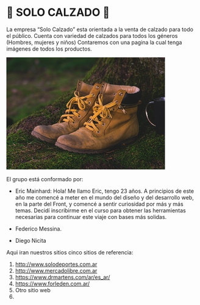 # 👞 SOLO CALZADO 👞

La empresa “Solo Calzado” esta orientada a la venta de calzado para todo el público. Cuenta con variedad de calzados para todos los géneros (Hombres, mujeres y niños)
Contaremos con una pagina la cual tenga imágenes de todos los productos.

![Imagen de unos zapatos](https://github.com/EricMainhard/grupo_6_SoloCalzado/blob/master/botas-pixabay-640x426.jpg)

El grupo está conformado por:

- Eric Mainhard: Hola! Me llamo Eric, tengo 23 años. A principios de este año me comencé a meter en el mundo del diseño y del desarrollo web, en la parte del Front, y comencé a sentir curiosidad por más y más temas. Decidí inscribirme en el curso para obtener las herramientas necesarias para continuar este viaje con bases más solidas.

- Federico Messina.

- Diego Nicita

Aqui iran nuestros sitios cinco sitios de referencia:

1. http://www.solodeportes.com.ar
2. http://www.mercadolibre.com.ar
3. https://www.drmartens.com/ar/es_ar/
4. https://www.forleden.com.ar/
5. Otro sitio web
6. 
